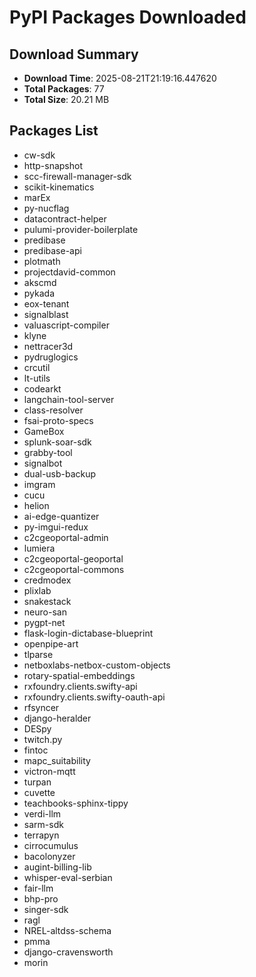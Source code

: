 # PyPI Packages Downloaded

## Download Summary
- **Download Time**: 2025-08-21T21:19:16.447620
- **Total Packages**: 77
- **Total Size**: 20.21 MB

## Packages List
- cw-sdk
- http-snapshot
- scc-firewall-manager-sdk
- scikit-kinematics
- marEx
- py-nucflag
- datacontract-helper
- pulumi-provider-boilerplate
- predibase
- predibase-api
- plotmath
- projectdavid-common
- akscmd
- pykada
- eox-tenant
- signalblast
- valuascript-compiler
- klyne
- nettracer3d
- pydruglogics
- crcutil
- lt-utils
- codearkt
- langchain-tool-server
- class-resolver
- fsai-proto-specs
- GameBox
- splunk-soar-sdk
- grabby-tool
- signalbot
- dual-usb-backup
- imgram
- cucu
- helion
- ai-edge-quantizer
- py-imgui-redux
- c2cgeoportal-admin
- lumiera
- c2cgeoportal-geoportal
- c2cgeoportal-commons
- credmodex
- plixlab
- snakestack
- neuro-san
- pygpt-net
- flask-login-dictabase-blueprint
- openpipe-art
- tlparse
- netboxlabs-netbox-custom-objects
- rotary-spatial-embeddings
- rxfoundry.clients.swifty-api
- rxfoundry.clients.swifty-oauth-api
- rfsyncer
- django-heralder
- DESpy
- twitch.py
- fintoc
- mapc_suitability
- victron-mqtt
- turpan
- cuvette
- teachbooks-sphinx-tippy
- verdi-llm
- sarm-sdk
- terrapyn
- cirrocumulus
- bacolonyzer
- augint-billing-lib
- whisper-eval-serbian
- fair-llm
- bhp-pro
- singer-sdk
- ragl
- NREL-altdss-schema
- pmma
- django-cravensworth
- morin
